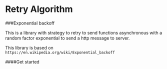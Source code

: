 # Retry Algorithm

###Exponential backoff

This is a library with strategy to retry to send functions asynchronous with a random factor exponential to send a http message to server.

This library is based on `https://en.wikipedia.org/wiki/Exponential_backoff`

####Get started


